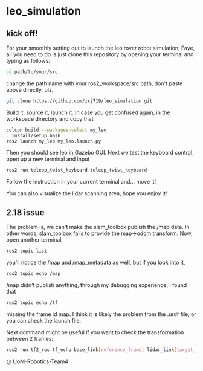 # leo_simulation

## kick off!
For your smoothly setting out to launch the leo rover robot simulation, Faye, all you need to do is just clone this repository by opening your terminal and typing as follows:
```bash
cd path/to/your/src
```
change the path name with your ros2_workspace/src path, don't paste above directly, plz.
```bash
git clone https://github.com/zxj719/leo_simulation.git
```
Build it, source it, launch it. In case you get confused again, in the workspace directory and copy that
```bash
colcon build --packages-select my_leo
. install/setup.bash
ros2 launch my_leo my_leo.launch.py
```
Then you should see leo in Gazebo GUI. Next we test the keyboard control, open up a new terminal and input
```bash
ros2 run teleop_twist_keyboard teleop_twist_keyboard
```
Follow the instruction in your current terminal and... move it!

You can also visualize the lidar scanning area, hope you enjoy it!

## 2.18 issue
The problem is, we can't make the slam_toolbox publish the /map data. In other words, slam_toolbox fails to provide the map->odom transform.
Now, open another terminal,
```bash
ros2 topic list
```
you'll notice the /map and /map_metadata as well, but if you look into it,
```bash
ros2 topic echo /map
```
/map didn't publish anything, through my debugging experience, I found that
```bash
ros2 topic echo /tf
```
missing the frame id map. I think it is likely the problem from the .urdf file, or you can check the launch file.

Next command might be useful if you want to check the transformation between 2 frames:
```bash
ros2 run tf2_ros tf_echo base_link[reference_frame] lidar_link[target_frame]
```



@ UoM-Robotics-Team4
